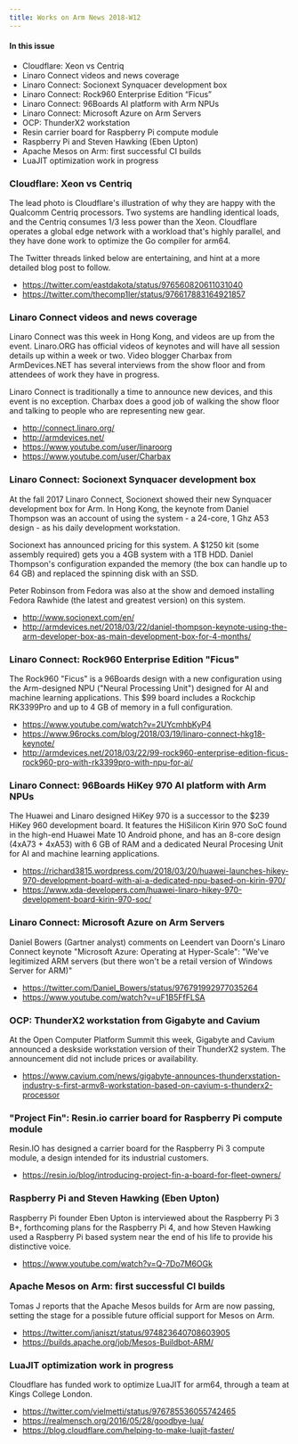```yaml
---
title: Works on Arm News 2018-W12
---
```


#### In this issue

* Cloudflare: Xeon vs Centriq 
* Linaro Connect videos and news coverage
* Linaro Connect: Socionext Synquacer development box
* Linaro Connect: Rock960 Enterprise Edition “Ficus”
* Linaro Connect: 96Boards AI platform with Arm NPUs
* Linaro Connect: Microsoft Azure on Arm Servers
* OCP: ThunderX2 workstation
* Resin carrier board for Raspberry Pi compute module
* Raspberry Pi and Steven Hawking (Eben Upton)
* Apache Mesos on Arm: first successful CI builds
* LuaJIT optimization work in progress

### Cloudflare: Xeon vs Centriq

The lead photo is Cloudflare's illustration of why they
are happy with the Qualcomm Centriq processors. Two systems
are handling identical loads, and the Centriq consumes 1/3 less
power than the Xeon. Cloudflare operates a global edge
network with a workload that's highly parallel, and
they have done work to optimize the Go compiler for arm64.

The Twitter threads linked below are entertaining,
and hint at a more detailed blog post to follow.

* https://twitter.com/eastdakota/status/976560820611031040
* https://twitter.com/thecomp1ler/status/976617883164921857

### Linaro Connect videos and news coverage

Linaro Connect was this week in Hong Kong, and videos are
up from the event. Linaro.ORG has official videos of
keynotes and will have all session details up within a week
or two. Video blogger Charbax from ArmDevices.NET has
several interviews from the show floor and from attendees
of work they have in progress.

Linaro Connect is traditionally a time to announce new
devices, and this event is no exception. Charbax does
a good job of walking the show floor and talking to 
people who are representing new gear.

* http://connect.linaro.org/
* http://armdevices.net/
* https://www.youtube.com/user/linaroorg
* https://www.youtube.com/user/Charbax

### Linaro Connect: Socionext Synquacer development box

At the fall 2017 Linaro Connect, Socionext showed their
new Synquacer development box for Arm. In Hong Kong, the
keynote from Daniel Thompson was an account of using
the system - a 24-core, 1 Ghz A53 design - as his daily
development workstation.

Socionext has announced pricing for this system. A $1250
kit (some assembly required) gets you a 4GB system with a
1TB HDD. Daniel Thompson's configuration expanded the 
memory (the box can handle up to 64 GB) and replaced
the spinning disk with an SSD.

Peter Robinson from Fedora was also at the show and
demoed installing Fedora Rawhide (the latest and greatest
version) on this system.

* http://www.socionext.com/en/
* http://armdevices.net/2018/03/22/daniel-thompson-keynote-using-the-arm-developer-box-as-main-development-box-for-4-months/

### Linaro Connect: Rock960 Enterprise Edition "Ficus"

The Rock960 "Ficus" is a 96Boards design with a new
configuration using the Arm-designed NPU ("Neural Processing 
Unit") designed for AI and machine learning applications.
This $99 board includes a Rockchip RK3399Pro and up to
4 GB of memory in a full configuration.

* https://www.youtube.com/watch?v=2UYcmhbKyP4
* https://www.96rocks.com/blog/2018/03/19/linaro-connect-hkg18-keynote/
* http://armdevices.net/2018/03/22/99-rock960-enterprise-edition-ficus-rock960-pro-with-rk3399pro-with-npu-for-ai/

### Linaro Connect: 96Boards HiKey 970 AI platform with Arm NPUs

The Huawei and Linaro designed HiKey 970 is a successor to the
$239 HiKey 960 development board. It features the HiSilicon Kirin 970
SoC found in the high-end Huawei Mate 10 Android phone, and has
an 8-core design (4xA73 + 4xA53) with 6 GB of RAM and a dedicated
Neural Procesing Unit for AI and machine learning applications.

* https://richard3815.wordpress.com/2018/03/20/huawei-launches-hikey-970-development-board-with-ai-a-dedicated-npu-based-on-kirin-970/
* https://www.xda-developers.com/huawei-linaro-hikey-970-development-board-kirin-970-soc/

### Linaro Connect: Microsoft Azure on Arm Servers

Daniel Bowers (Gartner analyst) comments on Leendert van Doorn's 
Linaro Connect keynote "Microsoft Azure: Operating at Hyper-Scale": 
"We've legitimized ARM servers (but there won't be a retail version of Windows Server for ARM)"

* https://twitter.com/Daniel_Bowers/status/976791992977035264
* https://www.youtube.com/watch?v=uF1B5FfFLSA

### OCP: ThunderX2 workstation from Gigabyte and Cavium

At the Open Computer Platform Summit this week, Gigabyte
and Cavium announced a deskside workstation version of their
ThunderX2 system. The announcement did not include prices
or availability.

* https://www.cavium.com/news/gigabyte-announces-thunderxstation-industry-s-first-armv8-workstation-based-on-cavium-s-thunderx2-processor

### "Project Fin": Resin.io carrier board for Raspberry Pi compute module

Resin.IO has designed a carrier board for the Raspberry Pi 3 compute
module, a design intended for its industrial customers.

* https://resin.io/blog/introducing-project-fin-a-board-for-fleet-owners/

### Raspberry Pi and Steven Hawking (Eben Upton)

Raspberry Pi founder Eben Upton is interviewed about the Raspberry Pi 3 B+,
forthcoming plans for the Raspberry Pi 4, and how Steven Hawking used
a Raspberry Pi based system near the end of his life to provide his
distinctive voice.

* https://www.youtube.com/watch?v=Q-7Do7M6OGk

### Apache Mesos on Arm: first successful CI builds

Tomas J reports that the Apache Mesos builds for Arm 
are now passing, setting the stage for a possible future
official support for Mesos on Arm.

* https://twitter.com/janiszt/status/974823640708603905
* https://builds.apache.org/job/Mesos-Buildbot-ARM/

### LuaJIT optimization work in progress

Cloudflare has funded work to optimize LuaJIT for arm64,
through a team at Kings College London.

* https://twitter.com/vielmetti/status/976785536055742465
* https://realmensch.org/2016/05/28/goodbye-lua/
* https://blog.cloudflare.com/helping-to-make-luajit-faster/
